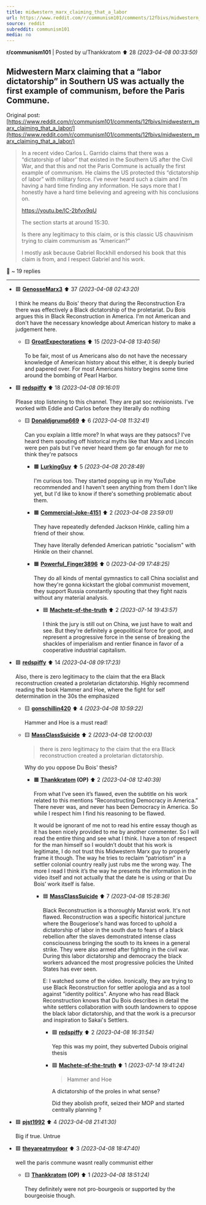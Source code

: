 ```yaml
---
title: midwestern_marx_claiming_that_a_labor
url: https://www.reddit.com/r/communism101/comments/12fbivs/midwestern_marx_claiming_that_a_labor/
source: reddit
subreddit: communism101
media: no
---
```

**r/communism101** | Posted by u/Thankkratom ⬆️ 28 _(2023-04-08 00:33:50)_

## Midwestern Marx claiming that a “labor dictatorship” in Southern US was actually the first example of communism, before the Paris Commune.

Original post: [https://www.reddit.com/r/communism101/comments/12fbivs/midwestern_marx_claiming_that_a_labor/](https://www.reddit.com/r/communism101/comments/12fbivs/midwestern_marx_claiming_that_a_labor/)

> In a recent video Carlos L. Garrido claims that there was a “dictatorship of labor” that existed in the Southern US after the Civil War, and that this and not the Paris Commune is actually the first example of communism. He claims the US protected this “dictatorship of labor” with military force. I’ve never heard such a claim and I’m having a hard time finding any information. He says more that I honestly have a hard time believing and agreeing with his conclusions on. 
> 
> https://youtu.be/lC-2bfvx9qU
> 
> The section starts at around 15:30.
> 
> Is there any legitimacy to this claim, or is this classic US chauvinism trying to claim communism as “American?”
> 
> I mostly ask because Gabriel Rockhill endorsed his book that this claim is from, and I respect Gabriel and his work.

💬 ~ 19 replies

---

* 🟩 **[GenosseMarx3](https://www.reddit.com/user/GenosseMarx3)** ⬆️ 37 _(2023-04-08 02:43:20)_

	I think he means du Bois' theory that during the Reconstruction Era there was effectively a Black dictatorship of the proletariat. Du Bois argues this in Black Reconstruction in America. I'm not American and don't have the necessary knowledge about American history to make a judgement here.

	* 🟨 **[GroatExpectorations](https://www.reddit.com/user/GroatExpectorations)** ⬆️ 15 _(2023-04-08 13:40:56)_

		To be fair, most of us Americans also do not have the necessary knowledge of American history about this either, it is deeply buried and papered over. For most Americans history begins some time around the bombing of Pearl Harbor.

* 🟩 **[redspiffy](https://www.reddit.com/user/redspiffy)** ⬆️ 18 _(2023-04-08 09:16:01)_

	Please stop listening to this channel. They are pat soc revisionists. I’ve worked with Eddie and Carlos before they literally do nothing

	* 🟨 **[Donaldjgrump669](https://www.reddit.com/user/Donaldjgrump669)** ⬆️ 6 _(2023-04-08 11:32:41)_

		Can you explain a little more? In what ways are they patsocs? I've heard them spouting off historical myths like that Marx and Lincoln were pen pals but I've never heard them go far enough for me to think they're patsocs

		* 🟧 **[LurkingGuy](https://www.reddit.com/user/LurkingGuy)** ⬆️ 5 _(2023-04-08 20:28:49)_

			I'm curious too. They started popping up in my YouTube recommended and I haven't seen anything from them I don't like yet, but I'd like to know if there's something problematic about them.

		* 🟧 **[Commercial-Joke-4151](https://www.reddit.com/user/Commercial-Joke-4151)** ⬆️ 2 _(2023-04-08 23:59:01)_

			They have repeatedly defended Jackson Hinkle, calling him a friend of their show.
			
			They have literally defended American patriotic "socialism" with Hinkle on their channel.

		* 🟧 **[Powerful_Finger3896](https://www.reddit.com/user/Powerful_Finger3896)** ⬆️ 0 _(2023-04-09 17:48:25)_

			They do all kinds of mental gymnastics to call China socialist and how they're gonna kickstart the global communist movement, they support Russia constantly spouting that they fight nazis without any material analysis.

			* 🟦 **[Machete-of-the-truth](https://www.reddit.com/user/Machete-of-the-truth)** ⬆️ 2 _(2023-07-14 19:43:57)_

				I think the jury is still out on China, we just have to wait and see. But they're definitely a geopolitical force for good, and represent a progressive force in the sense of breaking the shackles of imperialism and rentier finance in favor of a cooperative industrial capitalism.

* 🟩 **[redspiffy](https://www.reddit.com/user/redspiffy)** ⬆️ 14 _(2023-04-08 09:17:23)_

	Also, there is zero legitimacy to the claim that the era Black reconstruction created a proletarian dictatorship. Highly recommend reading the book Hammer and Hoe, where the fight for self determination in the 30s the emphasized

	* 🟨 **[gonschillin420](https://www.reddit.com/user/gonschillin420)** ⬆️ 4 _(2023-04-08 10:59:22)_

		Hammer and Hoe is a must read!

	* 🟨 **[MassClassSuicide](https://www.reddit.com/user/MassClassSuicide)** ⬆️ 2 _(2023-04-08 12:00:03)_

		>there is zero legitimacy to the claim that the era Black reconstruction created a proletarian dictatorship.
		
		Why do you oppose Du Bois' thesis?

		* 🟧 **[Thankkratom](https://www.reddit.com/user/Thankkratom) (OP)** ⬆️ 2 _(2023-04-08 12:40:39)_

			From what I’ve seen it’s flawed, even the subtitle on his work related to this mentions “Reconstructing Democracy in America.” There never was, and never has been Democracy in America. So while I respect him I find his reasoning to be flawed.
			
			It would be ignorant of me not to read his entire essay though as it has been nicely provided to me by another commenter. So I will read the entire thing and see what I think. I have a ton of respect for the man himself so I wouldn’t doubt that his work is legitimate, I do not trust this Midwestern Marx guy to properly frame it though. The way he tries to reclaim “patriotism” in a settler colonial country really just rubs me the wrong way. The more I read I think it’s the way he presents the information in the video itself and not actually that the date he is using or that Du Bois’ work itself is false.

			* 🟦 **[MassClassSuicide](https://www.reddit.com/user/MassClassSuicide)** ⬆️ 7 _(2023-04-08 15:28:36)_

				Black Reconstruction is a thoroughly Marxist work. It's not flawed. Reconstruction was a specific historical juncture where the Bougeriose's hand was forced to uphold a dictatorship of labor in the south due to fears of a black rebellion after the slaves demonstrated intense class consciousness bringing the south to its knees in a general strike. They were also armed after fighting in the civil war. During this labor dictatorship and democracy the black workers advanced the most progressive policies the United States has ever seen.
				
				E: I watched some of the video. Ironically, they are trying to use Black Reconstruction for settler apologia and as a tool against "identity politics". Anyone who has read Black Reconstruction knows that Du Bois describes in detail the white settlers collaboration with south landowners to oppose the black labor dictatorship, and that the work is a precursor and inspiration to Sakai's Settlers.

				* 🟪 **[redspiffy](https://www.reddit.com/user/redspiffy)** ⬆️ 2 _(2023-04-08 16:31:54)_

					Yep this was my point, they subverted Dubois original thesis

				* 🟪 **[Machete-of-the-truth](https://www.reddit.com/user/Machete-of-the-truth)** ⬆️ 1 _(2023-07-14 19:41:24)_

					>Hammer and Hoe
					
					A dictatorship of the proles in what sense? 
					
					Did they abolish profit, seized their MOP and started centrally planning ?

* 🟩 **[pjst1992](https://www.reddit.com/user/pjst1992)** ⬆️ 4 _(2023-04-08 21:41:30)_

	Big if true. Untrue

* 🟩 **[theyareatmydoor](https://www.reddit.com/user/theyareatmydoor)** ⬆️ 3 _(2023-04-08 18:47:40)_

	well the paris commune wasnt really communist either

	* 🟨 **[Thankkratom](https://www.reddit.com/user/Thankkratom) (OP)** ⬆️ 1 _(2023-04-08 18:51:24)_

		They definitely were not pro-bourgeois or supported by the bourgeoisie though.



